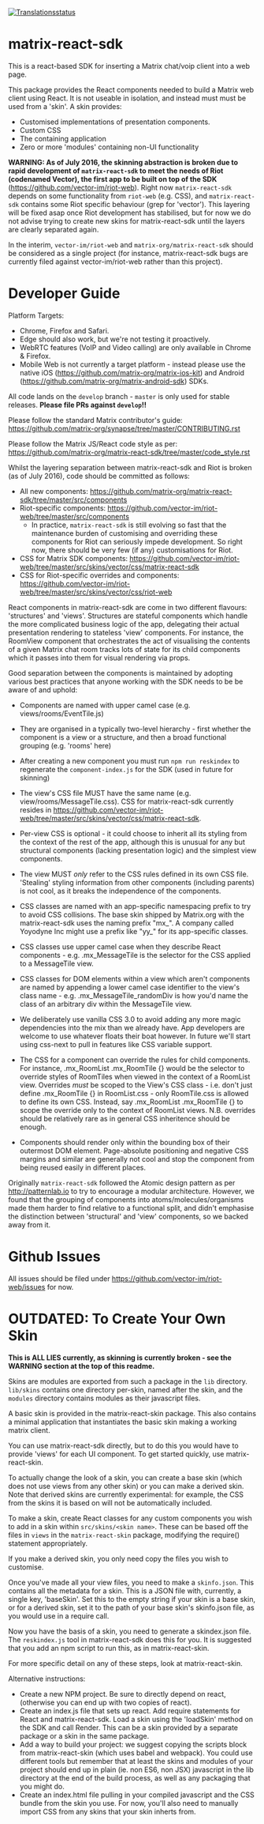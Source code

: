 [![Translationsstatus](https://translate.nordgedanken.de/widgets/riot-web/-/svg-badge.svg)](https://translate.nordgedanken.de/engage/riot-web/?utm_source=widget)

matrix-react-sdk
================

This is a react-based SDK for inserting a Matrix chat/voip client into a web page.

This package provides the React components needed to build a Matrix web client
using React.  It is not useable in isolation, and instead must must be used from
a 'skin'. A skin provides:
 * Customised implementations of presentation components.
 * Custom CSS
 * The containing application
 * Zero or more 'modules' containing non-UI functionality

**WARNING: As of July 2016, the skinning abstraction is broken due to rapid
development of `matrix-react-sdk` to meet the needs of Riot (codenamed Vector), the first app
to be built on top of the SDK** (https://github.com/vector-im/riot-web).
Right now `matrix-react-sdk` depends on some functionality from `riot-web`
(e.g. CSS), and `matrix-react-sdk` contains some Riot specific behaviour
(grep for 'vector').  This layering will be fixed asap once Riot development
has stabilised, but for now we do not advise trying to create new skins for
matrix-react-sdk until the layers are clearly separated again.

In the interim, `vector-im/riot-web` and `matrix-org/matrix-react-sdk` should
be considered as a single project (for instance, matrix-react-sdk bugs
are currently filed against vector-im/riot-web rather than this project).

Developer Guide
===============

Platform Targets:
 * Chrome, Firefox and Safari.
 * Edge should also work, but we're not testing it proactively.
 * WebRTC features (VoIP and Video calling) are only available in Chrome & Firefox.
 * Mobile Web is not currently a target platform - instead please use the native
   iOS (https://github.com/matrix-org/matrix-ios-kit) and Android
   (https://github.com/matrix-org/matrix-android-sdk) SDKs.

All code lands on the `develop` branch - `master` is only used for stable releases.
**Please file PRs against `develop`!!**

Please follow the standard Matrix contributor's guide:
https://github.com/matrix-org/synapse/tree/master/CONTRIBUTING.rst

Please follow the Matrix JS/React code style as per:
https://github.com/matrix-org/matrix-react-sdk/tree/master/code_style.rst

Whilst the layering separation between matrix-react-sdk and Riot is broken
(as of July 2016), code should be committed as follows:
 * All new components: https://github.com/matrix-org/matrix-react-sdk/tree/master/src/components
 * Riot-specific components: https://github.com/vector-im/riot-web/tree/master/src/components
   * In practice, `matrix-react-sdk` is still evolving so fast that the maintenance
     burden of customising and overriding these components for Riot can seriously
     impede development.  So right now, there should be very few (if any) customisations for Riot.
 * CSS for Matrix SDK components: https://github.com/vector-im/riot-web/tree/master/src/skins/vector/css/matrix-react-sdk
 * CSS for Riot-specific overrides and components: https://github.com/vector-im/riot-web/tree/master/src/skins/vector/css/riot-web

React components in matrix-react-sdk are come in two different flavours:
'structures' and 'views'.  Structures are stateful components which handle the
more complicated business logic of the app, delegating their actual presentation
rendering to stateless 'view' components.  For instance, the RoomView component
that orchestrates the act of visualising the contents of a given Matrix chat room
tracks lots of state for its child components which it passes into them for visual
rendering via props.

Good separation between the components is maintained by adopting various best
practices that anyone working with the SDK needs to be be aware of and uphold:

  * Components are named with upper camel case (e.g. views/rooms/EventTile.js)

  * They are organised in a typically two-level hierarchy - first whether the
    component is a view or a structure, and then a broad functional grouping
    (e.g. 'rooms' here)

  * After creating a new component you must run `npm run reskindex` to regenerate
    the `component-index.js` for the SDK (used in future for skinning)

  * The view's CSS file MUST have the same name (e.g. view/rooms/MessageTile.css).
    CSS for matrix-react-sdk currently resides in
    https://github.com/vector-im/riot-web/tree/master/src/skins/vector/css/matrix-react-sdk.

  * Per-view CSS is optional - it could choose to inherit all its styling from
    the context of the rest of the app, although this is unusual for any but
    structural components (lacking presentation logic) and the simplest view
    components.

  * The view MUST *only* refer to the CSS rules defined in its own CSS file.
    'Stealing' styling information from other components (including parents)
    is not cool, as it breaks the independence of the components.

  * CSS classes are named with an app-specific namespacing prefix to try to avoid
    CSS collisions.  The base skin shipped by Matrix.org with the matrix-react-sdk
    uses the naming prefix "mx_".  A company called Yoyodyne Inc might use a
    prefix like "yy_" for its app-specific classes.

  * CSS classes use upper camel case when they describe React components - e.g.
    .mx_MessageTile is the selector for the CSS applied to a MessageTile view.

  * CSS classes for DOM elements within a view which aren't components are named
    by appending a lower camel case identifier to the view's class name - e.g.
    .mx_MessageTile_randomDiv is how you'd name the class of an arbitrary div
    within the MessageTile view.

  * We deliberately use vanilla CSS 3.0 to avoid adding any more magic
    dependencies into the mix than we already have.  App developers are welcome
    to use whatever floats their boat however.  In future we'll start using
    css-next to pull in features like CSS variable support.

  * The CSS for a component can override the rules for child components.
    For instance, .mx_RoomList .mx_RoomTile {} would be the selector to override
    styles of RoomTiles when viewed in the context of a RoomList view.
    Overrides *must* be scoped to the View's CSS class - i.e. don't just define
    .mx_RoomTile {} in RoomList.css - only RoomTile.css is allowed to define its
    own CSS.  Instead, say .mx_RoomList .mx_RoomTile {} to scope the override
    only to the context of RoomList views.  N.B. overrides should be relatively
    rare as in general CSS inheritence should be enough.

  * Components should render only within the bounding box of their outermost DOM
    element. Page-absolute positioning and negative CSS margins and similar are
    generally not cool and stop the component from being reused easily in
    different places.

Originally `matrix-react-sdk` followed the Atomic design pattern as per
http://patternlab.io to try to encourage a modular architecture.  However, we
found that the grouping of components into atoms/molecules/organisms
made them harder to find relative to a functional split, and didn't emphasise
the distinction between 'structural' and 'view' components, so we backed away
from it.

Github Issues
=============

All issues should be filed under https://github.com/vector-im/riot-web/issues
for now.

OUTDATED: To Create Your Own Skin
=================================

**This is ALL LIES currently, as skinning is currently broken - see the WARNING
section at the top of this readme.**

Skins are modules are exported from such a package in the `lib` directory.
`lib/skins` contains one directory per-skin, named after the skin, and the
`modules` directory contains modules as their javascript files.

A basic skin is provided in the matrix-react-skin package. This also contains
a minimal application that instantiates the basic skin making a working matrix
client.

You can use matrix-react-sdk directly, but to do this you would have to provide
'views' for each UI component. To get started quickly, use matrix-react-skin.

To actually change the look of a skin, you can create a base skin (which
does not use views from any other skin) or you can make a derived skin.
Note that derived skins are currently experimental: for example, the CSS
from the skins it is based on will not be automatically included.

To make a skin, create React classes for any custom components you wish to add
in a skin within `src/skins/<skin name>`. These can be based off the files in
`views` in the `matrix-react-skin` package, modifying the require() statement
appropriately.

If you make a derived skin, you only need copy the files you wish to customise.

Once you've made all your view files, you need to make a `skinfo.json`. This
contains all the metadata for a skin. This is a JSON file with, currently, a
single key, 'baseSkin'. Set this to the empty string if your skin is a base skin,
or for a derived skin, set it to the path of your base skin's skinfo.json file, as
you would use in a require call.

Now you have the basis of a skin, you need to generate a skindex.json file. The
`reskindex.js` tool in matrix-react-sdk does this for you. It is suggested that
you add an npm script to run this, as in matrix-react-skin.

For more specific detail on any of these steps, look at matrix-react-skin.

Alternative instructions:

  * Create a new NPM project. Be sure to directly depend on react, (otherwise
    you can end up with two copies of react).
  * Create an index.js file that sets up react. Add require statements for
    React and matrix-react-sdk. Load a skin using the 'loadSkin' method on the
    SDK and call Render. This can be a skin provided by a separate package or
    a skin in the same package.
  * Add a way to build your project: we suggest copying the scripts block
    from matrix-react-skin (which uses babel and webpack). You could use
    different tools but remember that at least the skins and modules of
    your project should end up in plain (ie. non ES6, non JSX) javascript in
    the lib directory at the end of the build process, as well as any
    packaging that you might do.
  * Create an index.html file pulling in your compiled javascript and the
    CSS bundle from the skin you use. For now, you'll also need to manually
    import CSS from any skins that your skin inherts from.

